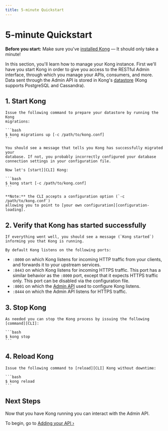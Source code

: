 ```yaml
---
title: 5-minute Quickstart
---
```


# 5-minute Quickstart

<div class="alert alert-warning">
  <strong>Before you start:</strong> Make sure you've
  <a href="https://konghq.com/install/">installed Kong</a> &mdash; It should only take a minute!
</div>

In this section, you'll learn how to manage your Kong instance. First we'll
have you start Kong in order to give you access to the RESTful Admin
interface, through which you manage your APIs, consumers, and more. Data sent
through the Admin API is stored in Kong's [datastore][datastore-section] (Kong
supports PostgreSQL and Cassandra).

## 1. Start Kong

    Issue the following command to prepare your datastore by running the Kong
    migrations:

    ```bash
    $ kong migrations up [-c /path/to/kong.conf]
    ```

    You should see a message that tells you Kong has successfully migrated your
    database. If not, you probably incorrectly configured your database
    connection settings in your configuration file.

    Now let's [start][CLI] Kong:

    ```bash
    $ kong start [-c /path/to/kong.conf]
    ```

    **Note:** the CLI accepts a configuration option (`-c /path/to/kong.conf`)
    allowing you to point to [your own configuration][configuration-loading].

## 2. Verify that Kong has started successfully

    If everything went well, you should see a message (`Kong started`)
    informing you that Kong is running.

    By default Kong listens on the following ports:

- `:8000` on which Kong listens for incoming HTTP traffic from your
  clients, and forwards it to your upstream services.
- `:8443` on which Kong listens for incoming HTTPS traffic. This port has a
  similar behavior as the `:8000` port, except that it expects HTTPS
  traffic only. This port can be disabled via the configuration file.
- `:8001` on which the [Admin API][API] used to configure Kong listens.
- `:8444` on which the Admin API listens for HTTPS traffic.

## 3. Stop Kong

    As needed you can stop the Kong process by issuing the following
    [command][CLI]:

    ```bash
    $ kong stop
    ```

## 4. Reload Kong

    Issue the following command to [reload][CLI] Kong without downtime:

    ```bash
    $ kong reload
    ```

## Next Steps

Now that you have Kong running you can interact with the Admin API.

To begin, go to [Adding your API &rsaquo;][adding-your-api]

[configuration-loading]: /{{page.kong_version}}/configuration/#configuration-loading
[CLI]: /{{page.kong_version}}/cli
[API]: /{{page.kong_version}}/admin-api
[datastore-section]: /{{page.kong_version}}/configuration/#datastore-section
[adding-your-api]: /{{page.kong_version}}/getting-started/adding-your-api
